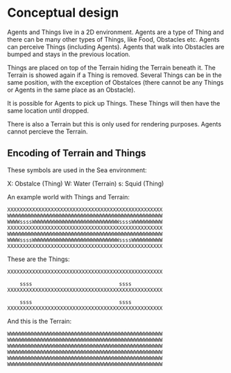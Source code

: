 Conceptual design
=================

Agents and Things live in a 2D environment. Agents are a type of Thing and there can
be many other types of Things, like Food, Obstacles etc. Agents can perceive Things
(including Agents). Agents that walk into Obstacles are bumped and stays in the previous
location.

Things are placed on top of the Terrain hiding the Terrain beneath it. The 
Terrain is showed again if a Thing is removed. Several Things can be in the same position,
with the exception of Obstalces (there cannot be any Things or Agents in the same place
as an Obstacle).

It is possible for Agents to pick up Things. These Things will then have the same
location until dropped.

There is also a Terrain but this is only used for rendering purposes. Agents cannot
percieve the Terrain.


Encoding of Terrain and Things
-----------------------------

These symbols are used in the Sea environment:

X: Obstalce (Thing)
W: Water (Terrain)
s: Squid (Thing)


An example world with Things and Terrain:

```
XXXXXXXXXXXXXXXXXXXXXXXXXXXXXXXXXXXXXXXXXXXXXXXXXX
WWWWWWWWWWWWWWWWWWWWWWWWWWWWWWWWWWWWWWWWWWWWWWWWWW
WWWWssssWWWWWWWWWWWWWWWWWWWWWWWWWWWWssssWWWWWWWWWW
XXXXXXXXXXXXXXXXXXXXXXXXXXXXXXXXXXXXXXXXXXXXXXXXXX
WWWWWWWWWWWWWWWWWWWWWWWWWWWWWWWWWWWWWWWWWWWWWWWWWW
WWWWssssWWWWWWWWWWWWWWWWWWWWWWWWWWWWssssWWWWWWWWWW
XXXXXXXXXXXXXXXXXXXXXXXXXXXXXXXXXXXXXXXXXXXXXXXXXX
````

These are the Things:

```
XXXXXXXXXXXXXXXXXXXXXXXXXXXXXXXXXXXXXXXXXXXXXXXXXX

    ssss                            ssss         
XXXXXXXXXXXXXXXXXXXXXXXXXXXXXXXXXXXXXXXXXXXXXXXXXX

    ssss                            ssss         
XXXXXXXXXXXXXXXXXXXXXXXXXXXXXXXXXXXXXXXXXXXXXXXXXX
```

And this is the Terrain:

```
WWWWWWWWWWWWWWWWWWWWWWWWWWWWWWWWWWWWWWWWWWWWWWWWWW
WWWWWWWWWWWWWWWWWWWWWWWWWWWWWWWWWWWWWWWWWWWWWWWWWW
WWWWWWWWWWWWWWWWWWWWWWWWWWWWWWWWWWWWWWWWWWWWWWWWWW
WWWWWWWWWWWWWWWWWWWWWWWWWWWWWWWWWWWWWWWWWWWWWWWWWW
WWWWWWWWWWWWWWWWWWWWWWWWWWWWWWWWWWWWWWWWWWWWWWWWWW
WWWWWWWWWWWWWWWWWWWWWWWWWWWWWWWWWWWWWWWWWWWWWWWWWW
```


